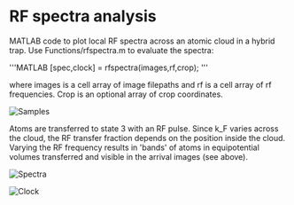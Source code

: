 # RF spectra analysis

MATLAB code to plot local RF spectra across an atomic cloud in a hybrid trap. Use Functions/rfspectra.m to evaluate the spectra:

'''MATLAB
[spec,clock] = rfspectra(images,rf,crop);
'''

where images is a cell array of image filepaths and rf is a cell array of rf frequencies. Crop is an optional array of crop coordinates.

![Samples](https://raw.githubusercontent.com/biswaroopmukherjee/RFspectra/master/Figures/samples.png)

Atoms are transferred to state 3 with an RF pulse. Since k_F varies across the cloud, the RF transfer fraction depends on the position inside the cloud. Varying the RF frequency results in 'bands' of atoms in equipotential volumes transferred and visible in the arrival images (see above). 

![Spectra](https://raw.githubusercontent.com/biswaroopmukherjee/RFspectra/master/Figures/spectrum_out.png)

![Clock](https://raw.githubusercontent.com/biswaroopmukherjee/RFspectra/master/Figures/clock_out.png)